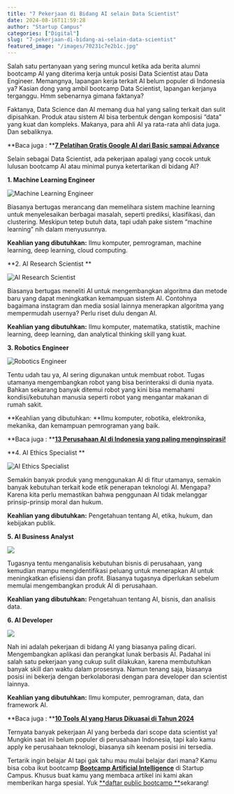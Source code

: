 ```yaml
---
title: "7 Pekerjaan di Bidang AI selain Data Scientist"
date: 2024-08-16T11:59:28
author: "Startup Campus"
categories: ["Digital"]
slug: "7-pekerjaan-di-bidang-ai-selain-data-scientist"
featured_image: "/images/70231c7e2b1c.jpg"
---
```


Salah satu pertanyaan yang sering muncul ketika ada berita alumni bootcamp AI yang diterima kerja untuk posisi Data Scientist atau Data Engineer. Memangnya, lapangan kerja terkait AI belum populer di Indonesia ya? Kasian dong yang ambil bootcamp Data Scientist, lapangan kerjanya terganggu. Hmm sebenarnya gimana faktanya?

Faktanya, Data Science dan AI memang dua hal yang saling terkait dan sulit dipisahkan. Produk atau sistem AI bisa terbentuk dengan komposisi “data” yang kuat dan kompleks. Makanya, para ahli AI ya rata-rata ahli data juga. Dan sebaliknya.

**Baca juga : **[**7 Pelatihan Gratis Google AI dari Basic sampai Advance**](https://startupcampus.id/blog/7-pelatihan-gratis-google-ai-dari-basic-sampai-advance/)

Selain sebagai Data Scientist, ada pekerjaan apalagi yang cocok untuk lulusan bootcamp AI atau minimal punya ketertarikan di bidang AI?

**1. Machine Learning Engineer**

![Machine Learning Engineer](https://lh7-rt.googleusercontent.com/docsz/AD_4nXeRXnC6Qtic_NHHQUFwu1332hSIuWoo9uj8gWzYdbW3mtzvywpqRPQnshgL4VauKuFz4DV1FPM2ThsP-42Iw_RlYPVOXl_z-wLj3gFGujnLG4-cxO5YnOqd5eE9LrB8mB4Ox22WdV2H8ThAGKhGysyr_xSu?key=5nhA6uYHWP14RWHOotDmYQ)

Biasanya bertugas merancang dan memelihara sistem machine learning untuk menyelesaikan berbagai masalah, seperti prediksi, klasifikasi, dan clustering. Meskipun tetep butuh data, tapi udah pake sistem “machine learning” nih dalam menyusunnya.

**Keahlian yang dibutuhkan:** Ilmu komputer, pemrograman, machine learning, deep learning, cloud computing.

**2. AI Research Scientist **

![AI Research Scientist ](https://lh7-rt.googleusercontent.com/docsz/AD_4nXcbTKCK_tNHWvILTZHlTEYpZ0pHHFsKFF1VZz3jhwOBlyBks4sfnTBvccvTYQbRSb0z1_axMC_He1TFTk53PBOxxnWPJoo-VO3DogpsWNE3AxFn9FfgIh23VSd8FeZySrizCBj17lFIDijF7XzS2tzHoVch?key=5nhA6uYHWP14RWHOotDmYQ)

Biasanya bertugas meneliti AI untuk mengembangkan algoritma dan metode baru yang dapat meningkatkan kemampuan sistem AI. Contohnya bagaimana instagram dan media sosial lainnya menerapkan algoritma yang mempermudah usernya? Perlu riset dulu dengan AI.

**Keahlian yang dibutuhkan:** Ilmu komputer, matematika, statistik, machine learning, deep learning, dan analytical thinking skill yang kuat.

**3. Robotics Engineer**

![Robotics Engineer](https://lh7-rt.googleusercontent.com/docsz/AD_4nXeI--2bq5vscIM3Bk_gcV_n-bAn4rXVKRr6paiqnUAy758PLPv4M-_M1U8jjPOnjSmFi0jJUnhsYUtg2ANgNNSMbMtEXmMXiQjIa65RPWCPFXPiuhWtMnojpYWAT1GSmPkP9MdKmdnlEFaiQxjr-FtxpSqR?key=5nhA6uYHWP14RWHOotDmYQ)

Tentu udah tau ya, AI sering digunakan untuk membuat robot. Tugas utamanya mengembangkan robot yang bisa berinteraksi di dunia nyata. Bahkan sekarang banyak ditemui robot yang kini bisa memahami kondisi/kebutuhan manusia seperti robot yang mengantar makanan di rumah sakit.

**Keahlian yang dibutuhkan: **Ilmu komputer, robotika, elektronika, mekanika, dan kemampuan pemrograman yang baik.

**Baca juga : **[**13 Perusahaan AI di Indonesia yang paling menginspirasi!**](https://startupcampus.id/blog/13-perusahaan-ai-di-indonesia-yang-paling-menginspirasi/)

**4. AI Ethics Specialist **

![AI Ethics Specialist ](https://lh7-rt.googleusercontent.com/docsz/AD_4nXetDXzY2pnyof_ZcFCURxPTpDmgxodGTVS6YIURqAzXuNJHxeUcw7fHhsN5n-NTuAswG2KHmWEYMstl7-Dyd3TL_UEbgVz65iOAHa5zEhfUeEgWnLiYgqh30_6V2msRCyLdG4EzBFP_xqsBq0zR7r6oagCv?key=5nhA6uYHWP14RWHOotDmYQ)

Semakin banyak produk yang menggunakan AI di fitur utamanya, semakin banyak kebutuhan terkait kode etik penerapan teknologi AI. Mengapa? Karena kita perlu memastikan bahwa penggunaan AI tidak melanggar prinsip-prinsip moral dan hukum.

**Keahlian yang dibutuhkan:** Pengetahuan tentang AI, etika, hukum, dan kebijakan publik.

**5. AI Business Analyst**

![](https://lh7-rt.googleusercontent.com/docsz/AD_4nXdzUMcixWIPGxmhen8W5XnxpDBj-yAYjAsUIJfJDpJNFm2hk_i9SQa2jo_rGzJSTq3TFesFbgHaEQFrwwvNf9ZMV_1uVHh20PpLBjEU8hCL6jWJutK61QNk81snaLSVuNJzsrmbGBAW3xTaAcOxG8tn2YiE?key=5nhA6uYHWP14RWHOotDmYQ)

Tugasnya tentu menganalisis kebutuhan bisnis di perusahaan, yang kemudian mampu mengidentifikasi peluang untuk menerapkan AI untuk meningkatkan efisiensi dan profit. Biasanya tugasnya diperlukan sebelum memulai mengembangkan produk AI di perusahaan.

**Keahlian yang dibutuhkan:** Pengetahuan tentang AI, bisnis, dan analisis data.

**6. AI Developer**

![](https://lh7-rt.googleusercontent.com/docsz/AD_4nXcwI-WBtwFflfpaGwS36XTys3F8ZO3kvuv_FN9w4KlwaT9jsNvlHsPtUlRhSV0NV3cd14YzxHSBdUVhiN5aP4AlRXzZGj82wWdExQ8EHxlwfYHK8u8Cw06ZBhmkGWN4QxSqoUik_fwmIAls0Hb7uLXblx9h?key=5nhA6uYHWP14RWHOotDmYQ)

Nah ini adalah pekerjaan di bidang AI yang biasanya paling dicari. Mengembangkan aplikasi dan perangkat lunak berbasis AI. Padahal ini salah satu pekerjaan yang cukup sulit dilakukan, karena membutuhkan banyak skill dan waktu dalam prosesnya. Namun tenang saja, biasanya posisi ini bekerja dengan berkolaborasi dengan para developer dan scientist lainnya.

**Keahlian yang dibutuhkan:** Ilmu komputer, pemrograman, data, dan framework AI.

**Baca juga : **[**10 Tools AI yang Harus Dikuasai di Tahun 2024**](https://startupcampus.id/blog/10-tools-ai-yang-harus-dikuasai-di-tahun-2024/)

Ternyata banyak pekerjaan AI yang berbeda dari scope data scientist ya! Mungkin saat ini belum populer di perusahaan Indonesia, tapi kalo kamu apply ke perusahaan teknologi, biasanya sih keenam posisi ini tersedia.

Tertarik ingin belajar AI tapi gak tahu mau mulai belajar dari mana? Kamu bisa coba ikut bootcamp [**Bootcamp Artificial Intelligence**](https://startupcampus.id/public-bootcamp/artificial-intelligence) di Startup Campus. Khusus buat kamu yang membaca artikel ini kami akan memberikan harga spesial. Yuk [**daftar public bootcamp **](https://startupcampus.id/daftar/bootcamp-public)sekarang!
